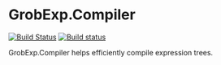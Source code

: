 # GrobExp.Compiler
[![Build Status](https://travis-ci.org/skbkontur/GrobExp.Compiler.svg?branch=dotnetcore)](https://travis-ci.org/skbkontur/GrobExp.Compiler)
[![Build status](https://ci.appveyor.com/api/projects/status/acccupshv2d0980e?svg=true)](https://ci.appveyor.com/project/vostok/grobexp-compiler)

GrobExp.Compiler helps efficiently compile expression trees.